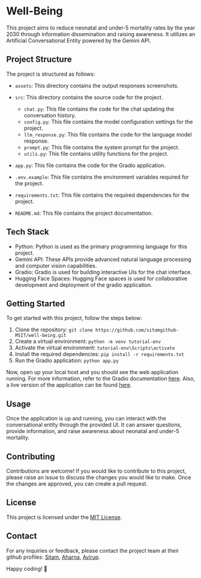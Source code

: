 ﻿# Well-Being

This project aims to reduce neonatal and under-5 mortality rates by the year 2030 through information dissemination and raising awareness. It utilizes an Artificial Conversational Entity powered by the Gemini API.

## Project Structure

The project is structured as follows:

- `assets`: This directory contains the output responses screenshots.

- `src`: This directory contains the source code for the project.

  - `chat.py`: This file contains the code for the chat updating the conversation history.
  - `config.py`: This file contains the model configuration settings for the project.
  - `llm_response.py`: This file contains the code for the language model response.
  - `prompt.py`: This file contains the system prompt for the project.
  - `utils.py`: This file contains utility functions for the project.

- `app.py`: This file contains the code for the Gradio application.
- `.env.example`: This file contains the environment variables required for the project.
- `requirements.txt`: This file contains the required dependencies for the project.
- `README.md`: This file contains the project documentation.

## Tech Stack

- Python: Python is used as the primary programming language for this project.
- Gemini API: These APIs provide advanced natural language processing and computer vision capabilities.
- Gradio: Gradio is used for building interactive UIs for the chat interface.
- Hugging Face Spaces: Hugging Face spaces is used for collaborative development and deployment of the gradio application.

## Getting Started

To get started with this project, follow the steps below:

1. Clone the repository: `git clone https://github.com/sitamgithub-MSIT/well-being.git`
2. Create a virtual environment: `python -m venv tutorial-env`
3. Activate the virtual environment: `tutorial-env\Scripts\activate`
4. Install the required dependencies: `pip install -r requirements.txt`
5. Run the Gradio application: `python app.py`

Now, open up your local host and you should see the web application running. For more information, refer to the Gradio documentation [here](https://www.gradio.app/docs/interface). Also, a live version of the application can be found [here](https://sitammeur-well-being.hf.space/).

## Usage

Once the application is up and running, you can interact with the conversational entity through the provided UI. It can answer questions, provide information, and raise awareness about neonatal and under-5 mortality.

## Contributing

Contributions are welcome! If you would like to contribute to this project, please raise an issue to discuss the changes you would like to make. Once the changes are approved, you can create a pull request.

## License

This project is licensed under the [MIT License](LICENSE).

## Contact

For any inquiries or feedback, please contact the project team at their github profiles: [Sitam](https://github.com/sitamgithub-MSIT), [Aharna](https://github.com/aharna), [Avirup](https://github.com/avirupnandi1).

Happy coding! 🚀
